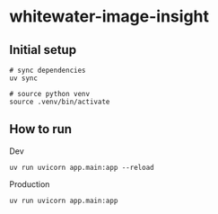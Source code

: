 # whitewater-image-insight

## Initial setup
```
# sync dependencies
uv sync

# source python venv
source .venv/bin/activate
```
## How to run

Dev
```
uv run uvicorn app.main:app --reload
```

Production
```
uv run uvicorn app.main:app
```